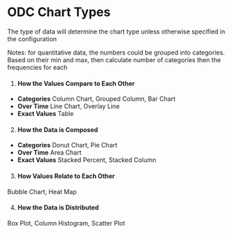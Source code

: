 # ODC Chart Types

The type of data will determine the chart type unless otherwise specified in the configuration

Notes:
for quantitative data, the numbers could be grouped into categories.
Based on their min and max, then calculate number of categories then the frequencies for each

1. #### How the Values Compare to Each Other
- **Categories**
  Column Chart, Grouped Column, Bar Chart
- **Over Time**
  Line Chart, Overlay Line
- **Exact Values**
  Table
2. #### How the Data is Composed
- **Categories**
  Donut Chart, Pie Chart
- **Over Time**
  Area Chart
- **Exact Values**
  Stacked Percent, Stacked Column
3. #### How Values Relate to Each Other
  Bubble Chart, Heat Map

4. #### How the Data is Distributed
  Box Plot, Column Histogram, Scatter Plot

